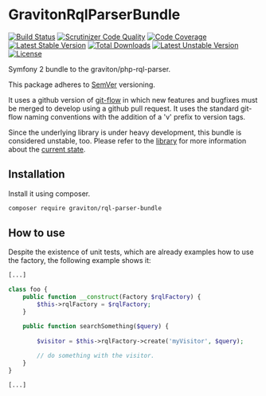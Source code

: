 # GravitonRqlParserBundle

[![Build Status](https://travis-ci.org/libgraviton/GravitonRqlParserBundle.svg?branch=develop)](https://travis-ci.org/libgraviton/GravitonRqlParserBundle) [![Scrutinizer Code Quality](https://scrutinizer-ci.com/g/libgraviton/GravitonRqlParserBundle/badges/quality-score.png?b=develop)](https://scrutinizer-ci.com/g/libgraviton/GravitonRqlParserBundle/?branch=develop) [![Code Coverage](https://scrutinizer-ci.com/g/libgraviton/GravitonRqlParserBundle/badges/coverage.png?b=develop)](https://scrutinizer-ci.com/g/libgraviton/GravitonRqlParserBundle/?branch=develop) [![Latest Stable Version](https://poser.pugx.org/graviton/rql-parser-bundle/v/stable.svg)](https://packagist.org/packages/graviton/rql-parser-bundle) [![Total Downloads](https://poser.pugx.org/graviton/rql-parser-bundle/downloads.svg)](https://packagist.org/packages/graviton/rql-parser-bundle) [![Latest Unstable Version](https://poser.pugx.org/graviton/rql-parser-bundle/v/unstable.svg)](https://packagist.org/packages/graviton/rql-parser-bundle) [![License](https://poser.pugx.org/graviton/rql-parser-bundle/license.svg)](https://packagist.org/packages/graviton/rql-parser-bundle)

Symfony 2 bundle to the graviton/php-rql-parser.

This package adheres to [SemVer](http://semver.org/spec/v2.0.0.html) versioning.

It uses a github version of [git-flow](http://nvie.com/posts/a-successful-git-branching-model/) in which new features and bugfixes must be merged to develop
using a github pull request. It uses the standard git-flow naming conventions with the addition of a 'v' prefix to version tags.

Since the underlying library is under heavy development, this bundle is considered unstable, too.
Please refer to the [library](https://github.com/libgraviton/php-rql-parser) for more information about the [current state](https://github.com/libgraviton/php-rql-parser#current-state).

## Installation

Install it using composer.

```bash
composer require graviton/rql-parser-bundle
```

## How to use
Despite the existence of unit tests, which are already examples how to use the factory, the following example shows it:

```php
[...]

class foo {
    public function __construct(Factory $rqlFactory) {
        $this->rqlFactory = $rqlFactory;
    }

    public function searchSomething($query) {
    
        $visitor = $this->rqlFactory->create('myVisitor', $query);
        
        // do something with the visitor.
    }
}

[...]

```
